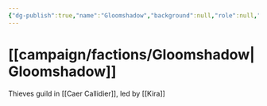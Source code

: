 ```yaml
---
{"dg-publish":true,"name":"Gloomshadow","background":null,"role":null,"first_appearance":null,"current_location":"[[campaign/locations/Caer Callidier\|Caer Callidier]]","affiliation":["[[campaign/npcs/Kira\|Kira]]"],"status":null,"description":"Thieves guild in Caer Callidier","tags":["faction"],"permalink":"/campaign/factions/gloomshadow/","dgPassFrontmatter":true,"noteIcon":"","created":"2025-10-26T09:21:56.455-07:00","updated":"2025-10-27T13:24:40.942-07:00"}
---
```


# [[campaign/factions/Gloomshadow\|Gloomshadow]]
Thieves guild in [[Caer Callidier]], led by [[Kira]] 